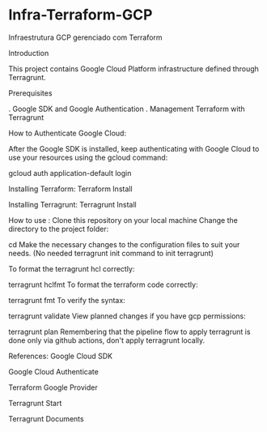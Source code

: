 # Infra-Terraform-GCP

Infraestrutura GCP gerenciado com Terraform

Introduction

This project contains Google Cloud Platform infrastructure defined through Terragrunt.

Prerequisites

. Google SDK and Google Authentication
. Management Terraform with Terragrunt

How to Authenticate Google Cloud:

After the Google SDK is installed, keep authenticating with Google Cloud to use your resources using the gcloud command:

gcloud auth application-default login

Installing Terraform:
Terraform Install

Installing Terragrunt:
Terragrunt Install

How to use :
Clone this repository on your local machine Change the directory to the project folder:

cd <your-local-folder>
Make the necessary changes to the configuration files to suit your needs. (No needed terragrunt init command to init terragrunt)

To format the terragrunt hcl correctly:

terragrunt hclfmt
To format the terraform code correctly:

terragrunt fmt
To verify the syntax:

terragrunt validate
View planned changes if you have gcp permissions:

terragrunt plan
Remembering that the pipeline flow to apply terragrunt is done only via github actions, don't apply terragrunt locally.

References:
Google Cloud SDK

Google Cloud Authenticate

Terraform Google Provider

Terragrunt Start

Terragrunt Documents
